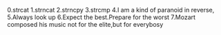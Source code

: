 0.strcat
1.strncat
2.strncpy
3.strcmp
4.I am a kind of paranoid in reverse,
5.Always look up
6.Expect the best.Prepare for the worst
7.Mozart composed his music not for the elite,but for everybosy

